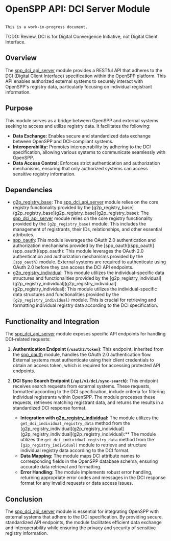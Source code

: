 # OpenSPP API: DCI Server Module

```{warning}

This is a work-in-progress document.
```

TODO: Review, DCI is for Digital Convergence Initiative, not Digital Client Interface.

## Overview

The [spp_dci_api_server](spp_dci_api_server) module provides a RESTful API that adheres to the DCI (Digital Client Interface) specification within the OpenSPP platform. This API enables authorized external systems to securely interact with OpenSPP's registry data, particularly focusing on individual registrant information.

## Purpose

This module serves as a bridge between OpenSPP and external systems seeking to access and utilize registry data. It facilitates the following:

- **Data Exchange:** Enables secure and standardized data exchange between OpenSPP and DCI-compliant systems.
- **Interoperability:** Promotes interoperability by adhering to the DCI specification, allowing various systems to communicate seamlessly with OpenSPP.
- **Data Access Control:** Enforces strict authentication and authorization mechanisms, ensuring that only authorized systems can access sensitive registry information.

## Dependencies

- [g2p_registry_base](g2p_registry_base): The [spp_dci_api_server](spp_dci_api_server) module relies on the core registry functionality provided by the [g2p_registry_base](g2p_registry_base](g2p_registry_base](g2p_registry_base): The [spp_dci_api_server](spp_dci_api_server) module relies on the core registry functionality provided by the `[g2p_registry_base)` module. This includes the management of registrants, their IDs, relationships, and other essential attributes.
- [spp_oauth](spp_oauth):  This module leverages the OAuth 2.0 authentication and authorization mechanisms provided by the [spp_oauth](spp_oauth](spp_oauth](spp_oauth):  This module leverages the OAuth 2.0 authentication and authorization mechanisms provided by the `[spp_oauth)` module. External systems are required to authenticate using OAuth 2.0 before they can access the DCI API endpoints.
- [g2p_registry_individual](g2p_registry_individual): This module utilizes the individual-specific data structures and functionalities provided by the [g2p_registry_individual](g2p_registry_individual](g2p_registry_individual](g2p_registry_individual): This module utilizes the individual-specific data structures and functionalities provided by the `[g2p_registry_individual)` module.  This is crucial for retrieving and formatting individual registry data according to the DCI specification.

## Functionality and Integration

The [spp_dci_api_server](spp_dci_api_server) module exposes specific API endpoints for handling DCI-related requests:

1. **Authentication Endpoint (`/oauth2/token`)**:  This endpoint, inherited from the [spp_oauth](spp_oauth) module, handles the OAuth 2.0 authentication flow. External systems must authenticate using their client credentials to obtain an access token, which is required for accessing protected API endpoints.

2. **DCI Sync Search Endpoint (`/api/v1/dci/sync-search`)**: This endpoint receives search requests from external systems. These requests, formatted according to the DCI specification, include criteria for filtering individual registrants within OpenSPP.  The module processes these requests, retrieves matching registrant data, and returns the results in a standardized DCI response format.

    - **Integration with [g2p_registry_individual](g2p_registry_individual):** The module utilizes the `get_dci_individual_registry_data` method from the [g2p_registry_individual](g2p_registry_individual](g2p_registry_individual](g2p_registry_individual):** The module utilizes the `get_dci_individual_registry_data` method from the `[g2p_registry_individual)` module to retrieve and structure individual registry data according to the DCI format.
    - **Data Mapping:**  The module maps DCI attribute names to corresponding fields in the OpenSPP database schema, ensuring accurate data retrieval and formatting.
    - **Error Handling:** The module implements robust error handling, returning appropriate error codes and messages in the DCI response format for any invalid requests or data access issues.

## Conclusion

The [spp_dci_api_server](spp_dci_api_server) module is essential for integrating OpenSPP with external systems that adhere to the DCI specification. By providing secure, standardized API endpoints, the module facilitates efficient data exchange and interoperability while ensuring the privacy and security of sensitive registry information. 
